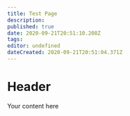 ```yaml
---
title: Test Page
description: 
published: true
date: 2020-09-21T20:51:10.208Z
tags: 
editor: undefined
dateCreated: 2020-09-21T20:51:04.371Z
---
```


# Header
Your content here